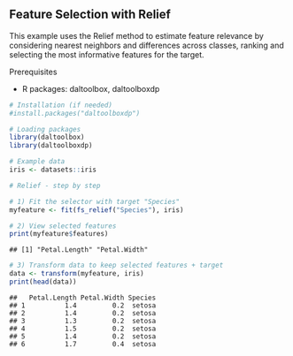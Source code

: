 ## Feature Selection with Relief

This example uses the Relief method to estimate feature relevance by considering nearest neighbors and differences across classes, ranking and selecting the most informative features for the target.

Prerequisites
- R packages: daltoolbox, daltoolboxdp


``` r
# Installation (if needed)
#install.packages("daltoolboxdp")
```


``` r
# Loading packages
library(daltoolbox)
library(daltoolboxdp)
```



``` r
# Example data
iris <- datasets::iris
```


``` r
# Relief - step by step

# 1) Fit the selector with target "Species"
myfeature <- fit(fs_relief("Species"), iris)

# 2) View selected features
print(myfeature$features)
```

```
## [1] "Petal.Length" "Petal.Width"
```

``` r
# 3) Transform data to keep selected features + target
data <- transform(myfeature, iris)
print(head(data))
```

```
##   Petal.Length Petal.Width Species
## 1          1.4         0.2  setosa
## 2          1.4         0.2  setosa
## 3          1.3         0.2  setosa
## 4          1.5         0.2  setosa
## 5          1.4         0.2  setosa
## 6          1.7         0.4  setosa
```

